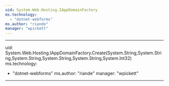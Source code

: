 ```yaml
---
uid: System.Web.Hosting.IAppDomainFactory
ms.technology: 
  - "dotnet-webforms"
ms.author: "riande"
manager: "wpickett"
---
```


---
uid: System.Web.Hosting.IAppDomainFactory.Create(System.String,System.String,System.String,System.String,System.String,System.Int32)
ms.technology: 
  - "dotnet-webforms"
ms.author: "riande"
manager: "wpickett"
---
